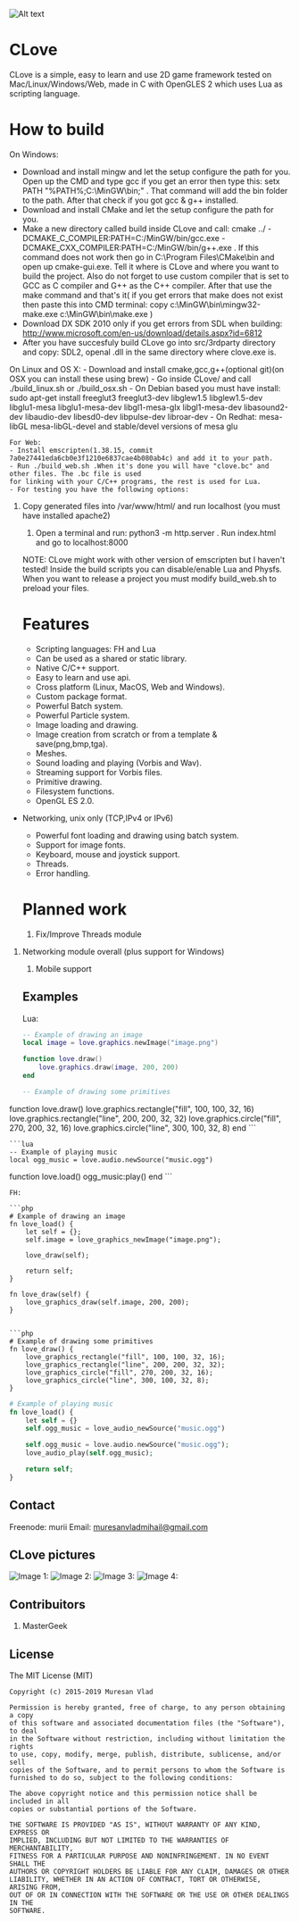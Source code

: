 ![Alt text](opt/CLoveLogo.png?raw=true "CLove")

CLove
=====
CLove is a simple, easy to learn and use 2D game framework tested on
Mac/Linux/Windows/Web, made in C with OpenGLES 2 which uses Lua as scripting language.

How to build
============
On Windows:
- Download and install mingw and let the setup configure the path for you.
Open up the CMD and type gcc if you get an error then type this: setx PATH "%PATH%;C:\MinGW\bin;" . That command will add
the bin folder to the path.
After that check if you got gcc & g++ installed.
- Download and install CMake and let the setup configure the path for you.
- Make a new directory called build inside CLove and call:
cmake ../ -DCMAKE_C_COMPILER:PATH=C:/MinGW/bin/gcc.exe -DCMAKE_CXX_COMPILER:PATH=C:/MinGW/bin/g++.exe . If this command
does not work then go in C:\Program Files\CMake\bin and open up cmake-gui.exe. Tell it where is CLove and where you want to build the   project. Also do not forget to use custom compiler that is set to GCC as C compiler and G++ as the C++ compiler.
After that use the make command and that's it( if you get errors that make does not exist then paste this into CMD terminal:
		copy c:\MinGW\bin\mingw32-make.exe c:\MinGW\bin\make.exe )
- Download DX SDK 2010 only if you get errors from SDL when building: http://www.microsoft.com/en-us/download/details.aspx?id=6812
- After you have succesfuly build CLove go into src/3rdparty directory and copy: SDL2, openal .dll in the same directory where clove.exe is.


On Linux and OS X:
	- Download and install cmake,gcc,g++(optional git)(on OSX you can install these using brew)
	- Go inside CLove/ and call ./build_linux.sh or ./build_osx.sh
	- On Debian based you must have install:
	sudo apt-get install freeglut3 freeglut3-dev libglew1.5 libglew1.5-dev
	libglu1-mesa libglu1-mesa-dev libgl1-mesa-glx libgl1-mesa-dev libasound2-dev
	libaudio-dev libesd0-dev libpulse-dev libroar-dev
	- On Redhat: mesa-libGL mesa-libGL-devel and stable/devel versions of mesa glu


	For Web:
	- Install emscripten(1.38.15, commit 7a0e27441eda6cb0e3f1210e6837cae4b080ab4c) and add it to your path.
	- Run ./build_web.sh .When it's done you will have "clove.bc" and other files. The .bc file is used
	for linking with your C/C++ programs, the rest is used for Lua.
	- For testing you have the following options:
1. Copy generated files into /var/www/html/ and run localhost (you must have installed apache2)
	1. Open a terminal and run: python3 -m http.server . Run index.html and go to localhost:8000


	NOTE:
	CLove might work with other version of emscripten but I haven't tested!
	Inside the build scripts you can disable/enable Lua and Physfs.
	When you want to release a project you must modify build_web.sh to preload your files.

	Features
	========
	- Scripting languages: FH and Lua
	- Can be used as a shared or static library.
	- Native C/C++ support.
	- Easy to learn and use api.
	- Cross platform (Linux, MacOS, Web and Windows).
	- Custom package format.
	- Powerful Batch system.
	- Powerful Particle system.
	- Image loading and drawing.
	- Image creation from scratch or from a template & save(png,bmp,tga).
	- Meshes.
	- Sound loading and playing (Vorbis and Wav).
	- Streaming support for Vorbis files.
	- Primitive drawing.
	- Filesystem functions.
	- OpenGL ES 2.0.
- Networking, unix only (TCP,IPv4 or IPv6)
	- Powerful font loading and drawing using batch system.
	- Support for image fonts.
	- Keyboard, mouse and joystick support.
	- Threads.
	- Error handling.

	Planned work
	============
	1. Fix/Improve Threads module
1. Networking module overall (plus support for Windows)
	1. Mobile support

	Examples
	--------

	Lua:

	```lua
	-- Example of drawing an image
	local image = love.graphics.newImage("image.png")

	function love.draw()
		love.graphics.draw(image, 200, 200)
	end
	```

	```lua
	-- Example of drawing some primitives
function love.draw()
	love.graphics.rectangle("fill", 100, 100, 32, 16)
	love.graphics.rectangle("line", 200, 200, 32, 32)
	love.graphics.circle("fill", 270, 200, 32, 16)
	love.graphics.circle("line", 300, 100, 32, 8)
	end
	```

	```lua
	-- Example of playing music
	local ogg_music = love.audio.newSource("music.ogg")
function love.load()
	ogg_music:play()
	end
	```

	FH:

	```php
	# Example of drawing an image
	fn love_load() {
		let self = {};
		self.image = love_graphics_newImage("image.png");

		love_draw(self);

		return self;
	}

	fn love_draw(self) {
		love_graphics_draw(self.image, 200, 200);
	}
```

```php
# Example of drawing some primitives
fn love_draw() {
	love_graphics_rectangle("fill", 100, 100, 32, 16);
	love_graphics_rectangle("line", 200, 200, 32, 32);
	love_graphics_circle("fill", 270, 200, 32, 16);
	love_graphics_circle("line", 300, 100, 32, 8);
}
```

```php
# Example of playing music
fn love_load() {
	let self = {}
	self.ogg_music = love_audio_newSource("music.ogg")

	self.ogg_music = love.audio.newSource("music.ogg");
	love_audio_play(self.ogg_music);

	return self;
}
```


Contact
-------

Freenode: murii
Email: muresanvladmihail@gmail.com


CLove pictures
-----------------------------

![Image 1:](opt/data/4.png?raw=true "See examples folder")
![Image 2:](opt/data/1.png?raw=true "Web")
![Image 3:](opt/data/2.png?raw=true "Linux")
![Image 4:](opt/data/3.png?raw=true "Os X")

Contribuitors
-------------
1. MasterGeek


License
-------

The MIT License (MIT)

	Copyright (c) 2015-2019 Muresan Vlad

	Permission is hereby granted, free of charge, to any person obtaining a copy
	of this software and associated documentation files (the "Software"), to deal
	in the Software without restriction, including without limitation the rights
	to use, copy, modify, merge, publish, distribute, sublicense, and/or sell
	copies of the Software, and to permit persons to whom the Software is
	furnished to do so, subject to the following conditions:

	The above copyright notice and this permission notice shall be included in all
	copies or substantial portions of the Software.

	THE SOFTWARE IS PROVIDED "AS IS", WITHOUT WARRANTY OF ANY KIND, EXPRESS OR
	IMPLIED, INCLUDING BUT NOT LIMITED TO THE WARRANTIES OF MERCHANTABILITY,
	FITNESS FOR A PARTICULAR PURPOSE AND NONINFRINGEMENT. IN NO EVENT SHALL THE
	AUTHORS OR COPYRIGHT HOLDERS BE LIABLE FOR ANY CLAIM, DAMAGES OR OTHER
	LIABILITY, WHETHER IN AN ACTION OF CONTRACT, TORT OR OTHERWISE, ARISING FROM,
	OUT OF OR IN CONNECTION WITH THE SOFTWARE OR THE USE OR OTHER DEALINGS IN THE
	SOFTWARE.

